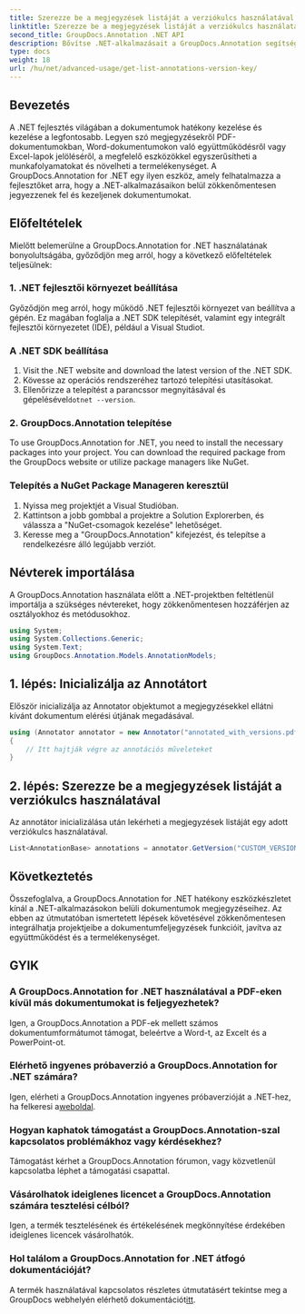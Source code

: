 ```yaml
---
title: Szerezze be a megjegyzések listáját a verziókulcs használatával
linktitle: Szerezze be a megjegyzések listáját a verziókulcs használatával
second_title: GroupDocs.Annotation .NET API
description: Bővítse .NET-alkalmazásait a GroupDocs.Annotation segítségével a zökkenőmentes dokumentumannotáció érdekében. Kövesse lépésenkénti útmutatónkat a hatékony integráció érdekében.
type: docs
weight: 18
url: /hu/net/advanced-usage/get-list-annotations-version-key/
---
```

## Bevezetés
A .NET fejlesztés világában a dokumentumok hatékony kezelése és kezelése a legfontosabb. Legyen szó megjegyzésekről PDF-dokumentumokban, Word-dokumentumokon való együttműködésről vagy Excel-lapok jelöléséről, a megfelelő eszközökkel egyszerűsítheti a munkafolyamatokat és növelheti a termelékenységet. A GroupDocs.Annotation for .NET egy ilyen eszköz, amely felhatalmazza a fejlesztőket arra, hogy a .NET-alkalmazásaikon belül zökkenőmentesen jegyezzenek fel és kezeljenek dokumentumokat.
## Előfeltételek
Mielőtt belemerülne a GroupDocs.Annotation for .NET használatának bonyolultságába, győződjön meg arról, hogy a következő előfeltételek teljesülnek:
### 1. .NET fejlesztői környezet beállítása
Győződjön meg arról, hogy működő .NET fejlesztői környezet van beállítva a gépén. Ez magában foglalja a .NET SDK telepítését, valamint egy integrált fejlesztői környezetet (IDE), például a Visual Studiot.
### A .NET SDK beállítása
1. Visit the .NET website and download the latest version of the .NET SDK.
2. Kövesse az operációs rendszeréhez tartozó telepítési utasításokat.
3.  Ellenőrizze a telepítést a parancssor megnyitásával és gépelésével`dotnet --version`.
### 2. GroupDocs.Annotation telepítése
To use GroupDocs.Annotation for .NET, you need to install the necessary packages into your project. You can download the required package from the GroupDocs website or utilize package managers like NuGet.
### Telepítés a NuGet Package Manageren keresztül
1. Nyissa meg projektjét a Visual Studióban.
2. Kattintson a jobb gombbal a projektre a Solution Explorerben, és válassza a "NuGet-csomagok kezelése" lehetőséget.
3. Keresse meg a "GroupDocs.Annotation" kifejezést, és telepítse a rendelkezésre álló legújabb verziót.

## Névterek importálása
A GroupDocs.Annotation használata előtt a .NET-projektben feltétlenül importálja a szükséges névtereket, hogy zökkenőmentesen hozzáférjen az osztályokhoz és metódusokhoz.
```csharp
using System;
using System.Collections.Generic;
using System.Text;
using GroupDocs.Annotation.Models.AnnotationModels;
```
## 1. lépés: Inicializálja az Annotátort
Először inicializálja az Annotator objektumot a megjegyzésekkel ellátni kívánt dokumentum elérési útjának megadásával.
```csharp
using (Annotator annotator = new Annotator("annotated_with_versions.pdf"))
{
    // Itt hajtják végre az annotációs műveleteket
}
```
## 2. lépés: Szerezze be a megjegyzések listáját a verziókulcs használatával
Az annotátor inicializálása után lekérheti a megjegyzések listáját egy adott verziókulcs használatával.
```csharp
List<AnnotationBase> annotations = annotator.GetVersion("CUSTOM_VERSION");
```

## Következtetés
Összefoglalva, a GroupDocs.Annotation for .NET hatékony eszközkészletet kínál a .NET-alkalmazásokon belüli dokumentumok megjegyzéseihez. Az ebben az útmutatóban ismertetett lépések követésével zökkenőmentesen integrálhatja projektjeibe a dokumentumfeljegyzések funkcióit, javítva az együttműködést és a termelékenységet.
## GYIK
### A GroupDocs.Annotation for .NET használatával a PDF-eken kívül más dokumentumokat is feljegyezhetek?
Igen, a GroupDocs.Annotation a PDF-ek mellett számos dokumentumformátumot támogat, beleértve a Word-t, az Excelt és a PowerPoint-ot.
### Elérhető ingyenes próbaverzió a GroupDocs.Annotation for .NET számára?
 Igen, elérheti a GroupDocs.Annotation ingyenes próbaverzióját a .NET-hez, ha felkeresi a[weboldal](https://releases.groupdocs.com/annotation/net/).
### Hogyan kaphatok támogatást a GroupDocs.Annotation-szal kapcsolatos problémákhoz vagy kérdésekhez?
Támogatást kérhet a GroupDocs.Annotation fórumon, vagy közvetlenül kapcsolatba léphet a támogatási csapattal.
### Vásárolhatok ideiglenes licencet a GroupDocs.Annotation számára tesztelési célból?
Igen, a termék tesztelésének és értékelésének megkönnyítése érdekében ideiglenes licencek vásárolhatók.
### Hol találom a GroupDocs.Annotation for .NET átfogó dokumentációját?
 A termék használatával kapcsolatos részletes útmutatásért tekintse meg a GroupDocs webhelyén elérhető dokumentációt[itt]( https://reference.groupdocs.com/annotation/net/).